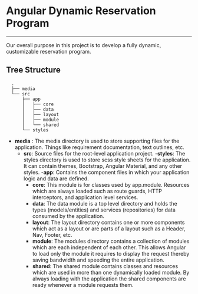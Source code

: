 # Angular Dynamic Reservation Program
---
Our overall purpose in this project is to develop a fully dynamic, customizable reservation program. 

Tree Structure
------
```
  .
  ├── media
  └── src
      ├── app
      │   ├── core
      │   ├── data
      │   ├── layout
      │   ├── module
      │   └── shared
      └── styles
```
- **media** : The media directory is used to store supporting files for the application. Things like requirement documentation, text outlines, etc. 
    - **src**: Source files for the root-level application project.
    -**styles**: The styles directory is used to store scss style sheets for the application. It can contain themes, Bootstrap, Angular Material, and any other styles.
     -**app**: Contains the component files in which your application logic and data are defined. 
        - **core**: This module is for classes used by app.module. Resources which are always loaded such as route guards, HTTP interceptors, and application level services.
        - **data**: The data module is a top level directory and holds the types (models/entities) and services (repositories) for data consumed by the application.
        - **layout**: The layout directory contains one or more components which act as a layout or are parts of a layout such as a Header, Nav, Footer, etc.
        - **module**: The modules directory contains a collection of modules which are each independent of each other. This allows Angular to load only the module it requires to display the request thereby saving bandwidth and speeding the entire application.
        - **shared**: The shared module contains classes and resources which are used in more than one dynamically loaded module. By always loading with the application the shared components are ready whenever a module requests them.
